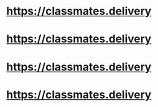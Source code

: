 # https://classmates.delivery
# https://classmates.delivery
# https://classmates.delivery
# https://classmates.delivery
